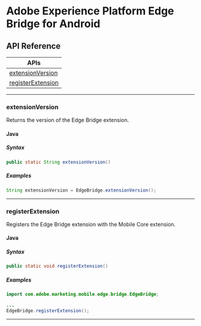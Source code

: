 # Adobe Experience Platform Edge Bridge for Android

## API Reference

| APIs                                           		|
| ---------------------------------------------- |
| [extensionVersion](#extensionversion)	|
| [registerExtension](#registerextension)	|

------

### extensionVersion
Returns the version of the Edge Bridge extension.

#### Java

##### Syntax
```java
public static String extensionVersion()
```

##### Examples
```java
String extensionVersion = EdgeBridge.extensionVersion();
```

------

### registerExtension
Registers the Edge Bridge extension with the Mobile Core extension.

#### Java

##### Syntax
```java
public static void registerExtension()
```

##### Examples
```java
import com.adobe.marketing.mobile.edge.bridge.EdgeBridge;

...
EdgeBridge.registerExtension();
```

------